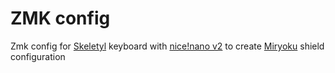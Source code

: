 # ZMK config
Zmk config for [Skeletyl](https://github.com/Bastardkb/Skeletyl/) keyboard with
[nice!nano v2](https://github.com/victorlucachi/Elite-C-holder) to create
[Miryoku](https://github.com/manna-harbour/miryoku_zmk) shield configuration

